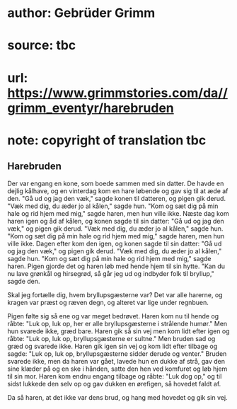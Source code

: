 # author: Gebrüder Grimm
# source: tbc
# url: https://www.grimmstories.com/da//grimm_eventyr/harebruden
# note: copyright of translation tbc

## Harebruden 

Der var engang en kone, som boede sammen med sin datter. De havde en
dejlig kålhave, og en vinterdag kom en hare løbende og gav sig til at
æde af den. "Gå ud og jag den væk," sagde konen til datteren, og pigen
gik derud. "Væk med dig, du æder jo al kålen," sagde hun. "Kom og sæt
dig på min hale og rid hjem med mig," sagde haren, men hun ville ikke.
Næste dag kom haren igen og åd af kålen, og konen sagde til sin datter:
"Gå ud og jag den væk," og pigen gik derud. "Væk med dig, du æder jo
al kålen," sagde hun. "Kom og sæt dig på min hale og rid hjem med
mig," sagde haren, men hun ville ikke. Dagen efter kom den igen, og
konen sagde til sin datter: "Gå ud og jag den væk," og pigen gik
derud. "Væk med dig, du æder jo al kålen," sagde hun. "Kom og sæt dig
på min hale og rid hjem med mig," sagde haren. Pigen gjorde det og
haren løb med hende hjem til sin hytte. "Kan du nu lave grønkål og
hirsegrød, så går jeg ud og indbyder folk til bryllup," sagde den.

Skal jeg fortælle dig, hvem bryllupsgæsterne var? Det var alle harerne,
og kragen var præst og ræven degn, og alteret var lige under regnbuen.

Pigen følte sig så ene og var meget bedrøvet. Haren kom nu til hende og
råbte: "Luk op, luk op, her er alle bryllupsgæsterne i strålende
humør." Men hun svarede ikke, græd bare. Haren gik så sin vej men kom
lidt efter igen og råbte: "Luk op, luk op, bryllupsgæsterne er
sultne." Men bruden sad og græd og svarede ikke. Haren gik igen sin vej
og kom lidt efter tilbage og sagde: "Luk op, luk op, bryllupsgæsterne
sidder derude og venter." Bruden svarede ikke, men da haren var gået,
lavede hun en dukke af strå, gav den sine klæder på og en ske i hånden,
satte den hen ved komfuret og løb hjem til sin mor. Haren kom endnu
engang tilbage og råbte: "Luk dog op," og til sidst lukkede den selv
op og gav dukken en ørefigen, så hovedet faldt af.

Da så haren, at det ikke var dens brud, og hang med hovedet og gik sin
vej.
